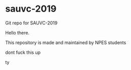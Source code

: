 # sauvc-2019
Git repo for SAUVC-2019

Hello there.

This repository is made and maintained by NPES students

dont fuck this up

ty
